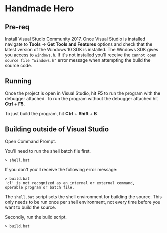 # Handmade Hero

## Pre-req

Install Visual Studio Community 2017. Once Visual Studio is installed navigate to **Tools** -> **Get Tools and Features** options and check that the latest version of the Windows 10 SDK is installed. The Windows SDK gives you access to `windows.h`. If it's not installed you'll receive the `cannot open source file "windows.h"` error message when attempting the build the source code.

## Running

Once the project is open in Visual Studio, hit **F5** to run the program with the debugger attached. To run the program without the debugger attached hit **Ctrl** + **F5**.

To just build the program, hit **Ctrl** + **Shift** + **B**

## Building outside of Visual Studio

Open Command Prompt.

You'll need to run the shell batch file first.

```
> shell.bat
```

If you don't you'll receive the following error message:

```
> build.bat
'cl' is not recognized as an internal or external command,
operable program or batch file.
```

The `shell.bat` script sets the shell environment for building the source. This only needs to be run once per shell environment, not every time before you want to build the source.

Secondly, run the build script.

```
> build.bat
```
